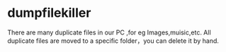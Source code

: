 # dumpfilekiller
There are many duplicate files in our PC ,for eg Images,muisic,etc.
All duplicate files are moved to a specific folder，you can delete it by hand.
